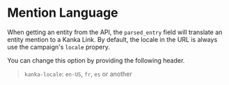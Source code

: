 # Mention Language

When getting an entity from the API, the `parsed_entry` field will translate an entity mention to a Kanka Link. By default, the locale in the URL is always use the campaign's `locale` propery.

You can change this option by providing the following header.

> `kanka-locale`: `en-US`, `fr`, `es` or another
